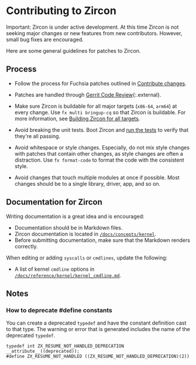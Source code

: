 # Contributing to Zircon

Important: Zircon is under active development. At this time Zircon is
not seeking major changes or new features from new contributors.
However, small bug fixes are encouraged.

Here are some general guidelines for patches to Zircon.

## Process

*   Follow the process for Fuchsia patches outlined in
    [Contribute changes][contribute-changes].

*   Patches are handled through
    [Gerrit Code Review][gerrir-code-review]{:.external}.

*   Make sure Zircon is buildable for all major targets (`x86-64`, `arm64`)
    at every change. Use `fx multi bringup-cq` so that Zircon is buildable.
    For more information,  see
    [Building Zircon for all targets][build-zircon-for-all].

*   Avoid breaking the unit tests. Boot Zircon and
    [run the tests][run-the-tests] to verify that they're all passing.

*   Avoid whitespace or style changes. Especially, do not mix style changes
    with patches that contain other changes, as style changes are often
    a distraction. Use `fx format-code` to format the code with the
    consistent style.

*   Avoid changes that touch multiple modules at once if possible. Most changes
    should be to a single library, driver, app, and so on.

## Documentation for Zircon

Writing documentation is a great idea and is encouraged:

*   Documentation should be in Markdown files.
*   Zircon documentation is located in
    [`/docs/concepts/kernel`][googlesource-docs].
*   Before submitting documentation, make sure that the Markdown renders
    correctly.

When editing or adding `syscalls` or `cmdlines`, update the following:

*   A list of kernel `cmdline` options in
    [`/docs/reference/kernel/kernel_cmdline.md`][cmdline-doc].

## Notes

### How to deprecate #define constants

You can create a deprecated `typedef` and have the constant definition
cast to that type.  The warning or error that is generated includes the name
of the deprecated `typedef`.

```none {:.devsite-disable-click-to-copy}
typedef int ZX_RESUME_NOT_HANDLED_DEPRECATION __attribute__((deprecated));
#define ZX_RESUME_NOT_HANDLED ((ZX_RESUME_NOT_HANDLED_DEPRECATION)(2))
```

<!-- Reference links -->

[contribute-changes]: /docs/development/source_code/contribute_changes.md
[gerrir-code-review]: https://fuchsia-review.googlesource.com/#/q/project:zircon
[build-zircon-for-all]: /docs/development/kernel/getting_started.md#building_zircon_for_all_targets
[run-the-tests]: /docs/development/testing/testing.md
[googlesource-docs]: /docs/concepts/kernel
[cmdline-doc]: /docs/reference/kernel/kernel_cmdline.md
